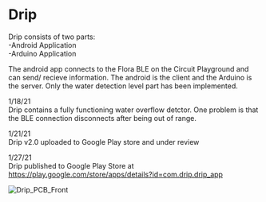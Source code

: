 # Drip


Drip consists of two parts:<br />
-Android Application<br />
-Arduino Application<br />

The android app connects to the Flora BLE on the Circuit Playground and can send/ recieve information. The android is the client and the Arduino is the server. Only the water detection level part has been implemented.

1/18/21<br />
Drip contains a fully functioning water overflow detctor. One problem is that the BLE connection disconnects after being out of range.<br />

1/21/21 <br />
Drip v2.0 uploaded to Google Play store and under review <br />

1/27/21<br />
Drip published to Google Play Store at https://play.google.com/store/apps/details?id=com.drip.drip_app

![Drip_PCB_Front](https://user-images.githubusercontent.com/77210680/107093660-7b96f200-67ba-11eb-8435-cac8884733f9.JPG)

